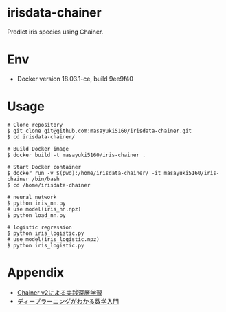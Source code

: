 # irisdata-chainer

Predict iris species using Chainer.

# Env

- Docker version 18.03.1-ce, build 9ee9f40

# Usage

```
# Clone repository
$ git clone git@github.com:masayuki5160/irisdata-chainer.git
$ cd irisdata-chainer/

# Build Docker image
$ docker build -t masayuki5160/iris-chainer .

# Start Docker container
$ docker run -v $(pwd):/home/irisdata-chainer/ -it masayuki5160/iris-chainer /bin/bash 
$ cd /home/irisdata-chainer

# neural network
$ python iris_nn.py
# use model(iris_nn.npz)
$ python load_nn.py 

# logistic regression
$ python iris_logistic.py
# use model(iris_logistic.npz)
$ python iris_logistic.py 
```

# Appendix

* [Chainer v2による実践深層学習](https://www.ohmsha.co.jp/book/9784274221071/)
* [ディープラーニングがわかる数学入門](https://www.amazon.co.jp/%E3%83%87%E3%82%A3%E3%83%BC%E3%83%97%E3%83%A9%E3%83%BC%E3%83%8B%E3%83%B3%E3%82%B0%E3%81%8C%E3%82%8F%E3%81%8B%E3%82%8B%E6%95%B0%E5%AD%A6%E5%85%A5%E9%96%80-%E6%B6%8C%E4%BA%95-%E8%89%AF%E5%B9%B8/dp/477418814X)
